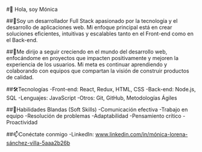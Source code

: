  #👋 Hola, soy Mónica

 ##🎯Soy un desarrollador Full Stack apasionado por la tecnología y el desarrollo de aplicaciones web. 
  Mi enfoque principal está en crear soluciones eficientes, intuitivas y escalables tanto en el Front-end como en el Back-end.

 ##🚀Me dirijo a seguir creciendo en el mundo del desarrollo web, enfocándome en proyectos que impacten positivamente y mejoren la experiencia de los usuarios.
 Mi meta es continuar aprendiendo y colaborando con equipos que compartan la visión de construir productos de calidad.

 ##🛠️Tecnologías 
-Front-end: React, Redux, HTML, CSS
-Back-end: Node.js, SQL
-Lenguajes: JavaScript
-Otros: Git, GitHub, Metodologías Ágiles

 ##🌟Habilidades Blandas (Soft Skills)
-Comunicación efectiva
-Trabajo en equipo
-Resolución de problemas
-Adaptabilidad
-Pensamiento crítico
-Proactividad

 ##📫Conéctate conmigo
-LinkedIn: www.linkedin.com/in/mónica-lorena-sánchez-villa-5aaa2b26b
